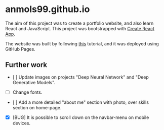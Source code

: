 # anmols99.github.io

The aim of this project was to create a portfolio website, and also learn React and JavaScript. This project was bootstrapped with [Create React App](https://github.com/facebook/create-react-app).

The website was built by following [this](https://www.youtube.com/watch?v=x7mwVn2z3Sk) tutorial, and it was deployed using GitHub Pages.

## Further work

- [ ] Update images on projects "Deep Neural Network" and "Deep Generative Models".
- [ ] Change fonts.
- [ ] Add a more detailed "about me" section with photo, over skills section on home-page.
- [x] [BUG] It is possible to scroll down on the navbar-menu on mobile devices.
